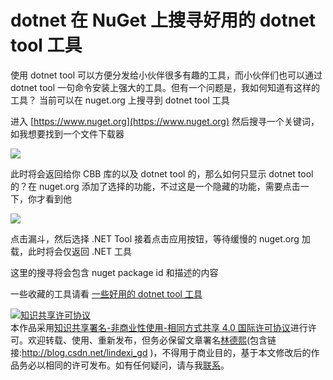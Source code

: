 # dotnet 在 NuGet 上搜寻好用的 dotnet tool 工具

使用 dotnet tool 可以方便分发给小伙伴很多有趣的工具，而小伙伴们也可以通过 dotnet tool 一句命令安装上强大的工具。但有一个问题是，我如何知道有这样的工具？ 当前可以在 nuget.org 上搜寻到 dotnet tool 工具

<!--more-->
<!-- CreateTime:2020/8/11 11:04:18 -->



进入 [https://www.nuget.org](https://www.nuget.org) 然后搜寻一个关键词，如我想要找到一个文件下载器

<!-- ![](image/dotnet 在 NuGet 上搜寻好用的 dotnet tool 工具/dotnet 在 NuGet 上搜寻好用的 dotnet tool 工具1.png) -->

![](http://image.acmx.xyz/lindexi%2F202081111835319.jpg)

此时将会返回给你 CBB 库的以及 dotnet tool 的，那么如何只显示 dotnet tool 的？在 nuget.org 添加了选择的功能，不过这是一个隐藏的功能，需要点击一下，你才看到他

<!-- ![](image/dotnet 在 NuGet 上搜寻好用的 dotnet tool 工具/dotnet 在 NuGet 上搜寻好用的 dotnet tool 工具2.png) -->

![](http://image.acmx.xyz/lindexi%2F2020811118339825.jpg)

点击漏斗，然后选择 .NET Tool 接着点击应用按钮，等待缓慢的 nuget.org 加载，此时将会仅返回 .NET 工具

这里的搜寻将会包含 nuget package id 和描述的内容

一些收藏的工具请看 [一些好用的 dotnet tool 工具](https://blog.lindexi.com/post/%E4%B8%80%E4%BA%9B%E5%A5%BD%E7%94%A8%E7%9A%84-dotnet-tool-%E5%B7%A5%E5%85%B7.html)

<a rel="license" href="http://creativecommons.org/licenses/by-nc-sa/4.0/"><img alt="知识共享许可协议" style="border-width:0" src="https://licensebuttons.net/l/by-nc-sa/4.0/88x31.png" /></a><br />本作品采用<a rel="license" href="http://creativecommons.org/licenses/by-nc-sa/4.0/">知识共享署名-非商业性使用-相同方式共享 4.0 国际许可协议</a>进行许可。欢迎转载、使用、重新发布，但务必保留文章署名[林德熙](http://blog.csdn.net/lindexi_gd)(包含链接:http://blog.csdn.net/lindexi_gd )，不得用于商业目的，基于本文修改后的作品务必以相同的许可发布。如有任何疑问，请与我[联系](mailto:lindexi_gd@163.com)。 
